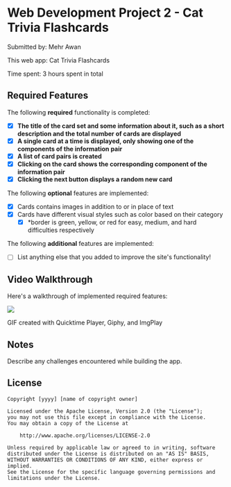 # Web Development Project 2 - Cat Trivia Flashcards

Submitted by: Mehr Awan

This web app: Cat Trivia Flashcards

Time spent: 3 hours spent in total

## Required Features

The following **required** functionality is completed:

- [X] **The title of the card set and some information about it, such as a short description and the total number of cards are displayed**
- [X] **A single card at a time is displayed, only showing one of the components of the information pair**
- [X] **A list of card pairs is created**
- [X] **Clicking on the card shows the corresponding component of the information pair**
- [X] **Clicking the next button displays a random new card**

The following **optional** features are implemented:

- [X] Cards contains images in addition to or in place of text
- [X] Cards have different visual styles such as color based on their category
  - [X] *border is green, yellow, or red for easy, medium, and hard difficulties respectively

The following **additional** features are implemented:

* [ ] List anything else that you added to improve the site's functionality!

## Video Walkthrough

Here's a walkthrough of implemented required features:

<img src="https://i.giphy.com/media/v1.Y2lkPTc5MGI3NjExMnBrc2UwMmtiNHBhaTR2eTY2NzJyb21mZXczaGdqem44cndrbjV2aiZlcD12MV9pbnRlcm5hbF9naWZfYnlfaWQmY3Q9Zw/WwvcJDiMH1gwHXDart/giphy.gif"/>

<!-- Replace this with whatever GIF tool you used! -->
GIF created with Quicktime Player, Giphy, and ImgPlay
<!-- Recommended tools:
[Kap](https://getkap.co/) for macOS
[ScreenToGif](https://www.screentogif.com/) for Windows
[peek](https://github.com/phw/peek) for Linux. -->

## Notes

Describe any challenges encountered while building the app.

## License

    Copyright [yyyy] [name of copyright owner]

    Licensed under the Apache License, Version 2.0 (the "License");
    you may not use this file except in compliance with the License.
    You may obtain a copy of the License at

        http://www.apache.org/licenses/LICENSE-2.0

    Unless required by applicable law or agreed to in writing, software
    distributed under the License is distributed on an "AS IS" BASIS,
    WITHOUT WARRANTIES OR CONDITIONS OF ANY KIND, either express or implied.
    See the License for the specific language governing permissions and
    limitations under the License.
